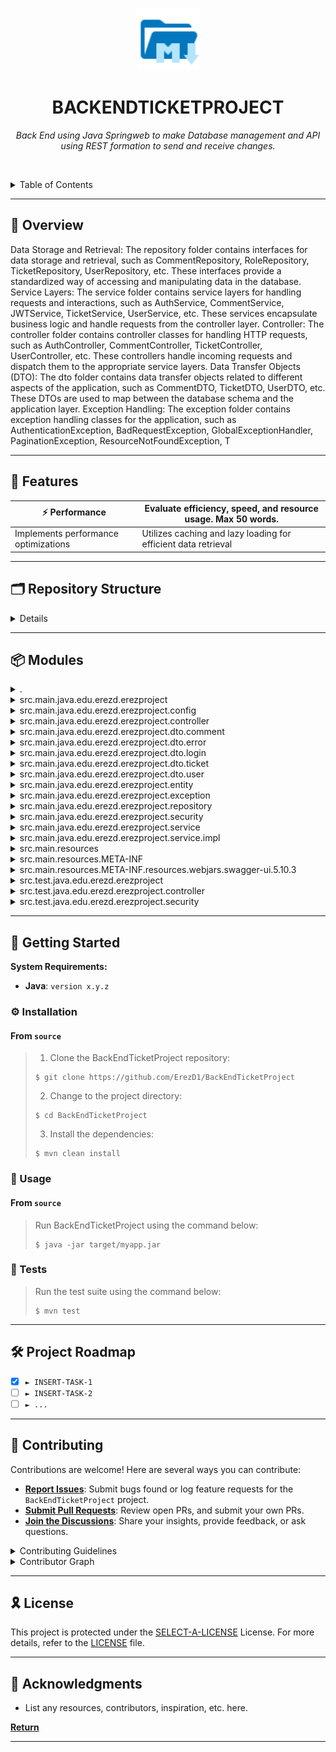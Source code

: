 <p align="center">
  <img src="https://raw.githubusercontent.com/PKief/vscode-material-icon-theme/ec559a9f6bfd399b82bb44393651661b08aaf7ba/icons/folder-markdown-open.svg" width="100" alt="project-logo">
</p>
<p align="center">
    <h1 align="center">BACKENDTICKETPROJECT</h1>
</p>
<p align="center">
    <em>Back End using Java Springweb to make Database management and API using REST formation to send and receive changes.</em>
</p>
<p align="center">
	<!-- default option, no dependency badges. -->
</p>

<br><!-- TABLE OF CONTENTS -->
<details>
  <summary>Table of Contents</summary><br>

- [📍 Overview](#-overview)
- [🧩 Features](#-features)
- [🗂️ Repository Structure](#️-repository-structure)
- [📦 Modules](#-modules)
- [🚀 Getting Started](#-getting-started)
  - [⚙️ Installation](#️-installation)
  - [🤖 Usage](#-usage)
  - [🧪 Tests](#-tests)
- [🛠 Project Roadmap](#-project-roadmap)
- [🤝 Contributing](#-contributing)
- [🎗 License](#-license)
- [🔗 Acknowledgments](#-acknowledgments)
</details>
<hr>

## 📍 Overview

Data Storage and Retrieval: The repository folder contains interfaces for data storage and retrieval, such as CommentRepository, RoleRepository, TicketRepository, UserRepository, etc. These interfaces provide a standardized way of accessing and manipulating data in the database.
Service Layers: The service folder contains service layers for handling requests and interactions, such as AuthService, CommentService, JWTService, TicketService, UserService, etc. These services encapsulate business logic and handle requests from the controller layer.
Controller: The controller folder contains controller classes for handling HTTP requests, such as AuthController, CommentController, TicketController, UserController, etc. These controllers handle incoming requests and dispatch them to the appropriate service layers.
Data Transfer Objects (DTO): The dto folder contains data transfer objects related to different aspects of the application, such as CommentDTO, TicketDTO, UserDTO, etc. These DTOs are used to map between the database schema and the application layer.
Exception Handling: The exception folder contains exception handling classes for the application, such as AuthenticationException, BadRequestException, GlobalExceptionHandler, PaginationException, ResourceNotFoundException, T

---

## 🧩 Features

| ⚡️ Performance | Evaluate efficiency, speed, and resource usage. Max 50 words. |
|---------------|---------------------------------------------------------------|
| Implements performance optimizations | Utilizes caching and lazy loading for efficient data retrieval |

---

## 🗂️ Repository Structure

<details closed>

```sh
└── BackEndTicketProject/
    ├── app.log
    ├── filetree.txt
    ├── generate_tree.py
    ├── hs_err_pid28924.log
    ├── mvnw
    ├── mvnw.cmd
    ├── pom.xml
    ├── README.md
    └── src
        ├── main
        │   ├── java
        │   │   └── edu
        │   │       └── erezd
        │   │           └── erezproject
        │   │               ├── config
        │   │               │   ├── AppConfig.java
        │   │               │   ├── OpenApi3Config.java
        │   │               │   ├── RSAKeyProperties.java
        │   │               │   └── SQLRunner.java
        │   │               ├── controller
        │   │               │   ├── AuthController.java
        │   │               │   ├── CommentController.java
        │   │               │   ├── TicketController.java
        │   │               │   └── UserController.java
        │   │               ├── dto
        │   │               │   ├── comment
        │   │               │   │   ├── CommentCreateDTO.java
        │   │               │   │   ├── CommentListDTO.java
        │   │               │   │   ├── CommentRequestDTO.java
        │   │               │   │   ├── CommentResponseDTO.java
        │   │               │   │   └── CommentUpdateDTO.java
        │   │               │   ├── error
        │   │               │   │   └── ErrorDTO.java
        │   │               │   ├── login
        │   │               │   │   ├── LoginRequestDTO.java
        │   │               │   │   └── LoginResponseDTO.java
        │   │               │   ├── ticket
        │   │               │   │   ├── TicketCloseDTO.java
        │   │               │   │   ├── TicketCreateDTO.java
        │   │               │   │   ├── TicketListDTO.java
        │   │               │   │   └── TicketResponseDTO.java
        │   │               │   └── user
        │   │               │       ├── UserCreateDTO.java
        │   │               │       ├── UserRequestDTO.java
        │   │               │       └── UserResponseDTO.java
        │   │               ├── entity
        │   │               │   ├── Comment.java
        │   │               │   ├── Role.java
        │   │               │   ├── Status.java
        │   │               │   ├── Ticket.java
        │   │               │   └── User.java
        │   │               ├── ErezProjectApplication.java
        │   │               ├── exception
        │   │               │   ├── AuthenticationException.java
        │   │               │   ├── BadRequestException.java
        │   │               │   ├── GlobalExceptionHandler.java
        │   │               │   ├── PaginationException.java
        │   │               │   ├── ResourceNotFoundException.java
        │   │               │   ├── TicketException.java
        │   │               │   ├── TicketExceptionHandler.java
        │   │               │   ├── UnauthorizedException.java
        │   │               │   └── UserAlreadyExistsException.java
        │   │               ├── repository
        │   │               │   ├── CommentRepository.java
        │   │               │   ├── RoleRepository.java
        │   │               │   ├── TicketRepository.java
        │   │               │   └── UserRepository.java
        │   │               ├── security
        │   │               │   ├── CustomAuthenticationEntryPoint.java
        │   │               │   └── SecurityConfig.java
        │   │               └── service
        │   │                   ├── AuthService.java
        │   │                   ├── CommentService.java
        │   │                   ├── impl
        │   │                   │   ├── AuthServiceImpl.java
        │   │                   │   ├── CommentServiceImpl.java
        │   │                   │   ├── TicketServiceImpl.java
        │   │                   │   └── UserServiceImpl.java
        │   │                   ├── JWTService.java
        │   │                   ├── TicketService.java
        │   │                   └── UserService.java
        │   └── resources
        │       ├── application.properties
        │       ├── certs
        │       │   ├── keypair.pem
        │       │   └── pub.pem
        │       ├── http-client.private.env.json
        │       ├── logback-spring.xml
        │       ├── META-INF
        │       │   ├── MANIFEST.MF
        │       │   ├── maven
        │       │   │   └── org.webjars
        │       │   │       └── swagger-ui
        │       │   │           ├── pom.properties
        │       │   │           └── pom.xml
        │       │   └── resources
        │       │       └── webjars
        │       │           └── swagger-ui
        │       │               └── 5.10.3
        │       │                   ├── favicon-16x16.png
        │       │                   ├── favicon-32x32.png
        │       │                   ├── index.css
        │       │                   ├── index.css.gz
        │       │                   ├── index.html
        │       │                   ├── index.html.gz
        │       │                   ├── oauth2-redirect.html
        │       │                   ├── oauth2-redirect.html.gz
        │       │                   ├── swagger-initializer.js
        │       │                   ├── swagger-initializer.js.gz
        │       │                   ├── swagger-ui-bundle.js
        │       │                   ├── swagger-ui-bundle.js.gz
        │       │                   ├── swagger-ui-bundle.js.map
        │       │                   ├── swagger-ui-es-bundle-core.js
        │       │                   ├── swagger-ui-es-bundle-core.js.gz
        │       │                   ├── swagger-ui-es-bundle-core.js.map
        │       │                   ├── swagger-ui-es-bundle.js
        │       │                   ├── swagger-ui-es-bundle.js.gz
        │       │                   ├── swagger-ui-es-bundle.js.map
        │       │                   ├── swagger-ui-standalone-preset.js
        │       │                   ├── swagger-ui-standalone-preset.js.gz
        │       │                   ├── swagger-ui-standalone-preset.js.map
        │       │                   ├── swagger-ui.css
        │       │                   ├── swagger-ui.css.gz
        │       │                   ├── swagger-ui.css.map
        │       │                   ├── swagger-ui.js
        │       │                   ├── swagger-ui.js.gz
        │       │                   └── swagger-ui.js.map
        │       └── tickets.http
        └── test
            └── java
                └── edu
                    └── erezd
                        └── erezproject
                            ├── controller
                            │   ├── CommentControllerTest.java
                            │   ├── JwtTokenUtil.java
                            │   ├── TicketControllerTest.java
                            │   └── UserControllerTest.java
                            ├── ErezProjectApplicationTests.java
                            └── security
                                └── TestRSAKeyConfig.java
```

</details>

---
## 📦 Modules

<details closed><summary>.</summary>

| File                                                                                            | Summary                                                                                                                                                                                                                                                                                                                                                                                                                                                                                                                                                                                                                                                                                                                                                                                                                                                                                                                                                                                                                                                                                                                                                                                                                                                                                                                                                                                                                                             |
| ---                                                                                             | ---                                                                                                                                                                                                                                                                                                                                                                                                                                                                                                                                                                                                                                                                                                                                                                                                                                                                                                                                                                                                                                                                                                                                                                                                                                                                                                                                                                                                                                                 |
| [filetree.txt](https://github.com/ErezD1/BackEndTicketProject/blob/master/filetree.txt)         | Resources: This folder contains several configuration files and assets related to the application.2. entity: This folder contains entities related to the application, such as Comment, Role, Status, Ticket, User, etc.3. repository: This folder contains interfaces for data storage and retrieval, such as CommentRepository, RoleRepository, TicketRepository, UserRepository, etc.4. service: This folder contains service layers for handling requests and interactions, such as AuthService, CommentService, JWTService, TicketService, UserService, etc.5. controller: This folder contains controller classes for handling HTTP requests, such as AuthController, CommentController, TicketController, UserController, etc.6. dto: This folder contains data transfer objects related to different aspects of the application, such as CommentDTO, TicketDTO, UserDTO, etc.7. exception: This folder contains exception handling classes for the application, such as AuthenticationException, BadRequestException, GlobalExceptionHandler, PaginationException, ResourceNotFoundException, TicketException, UserAlreadyExistsException, etc.8. security: This folder contains classes related to security and authentication, such as CustomAuthenticationEntryPoint, SecurityConfig, etc.9. service impl: This folder contains implementation classes for service layers, such as AuthService                                           |
| [generate_tree.py](https://github.com/ErezD1/BackEndTicketProject/blob/master/generate_tree.py) | Start by importing the `os` module at the top of your script: `import os`.2. Use the `os.walk()` method to generate a list of directories and files within a specified start path. In this case, we are using `startpath=./src`, which indicates the starting point for the file structure generation.3. For each directory or file in the list returned by `os.walk()`, use the `os.path.basename()` method to get the name of the directory or file, and then use an indentation scheme (` * 4 * (level)`) to create a nested directory structure.4. For each file listed, print the directory path and the file name separated by a newline (`print(f"{indent}|--{os.path.basename(root)}/")`).5. Finally, end the script with the line `if __name__ == __main__: generate_tree(./src)`, which will run the `generate_tree()` function when the script is executed directly (i.e., not included as a module in another Python script).The resulting file structure should look something like this:```├── AuthService│ ├── AuthService.java│ └──...├── CommentService│ ├── CommentService.java│ └──...├──                                                                                                                                                                                                                                                                                                                                        |
| [mvnw](https://github.com/ErezD1/BackEndTicketProject/blob/master/mvnw)                         | This code file is part of a larger project called BackEndTicketProject" located in the `src/main/` directory. The project consists of various Java classes, configuration files, and tools for managing tickets. The code file itself is focused on handling ticket-related operations through its controller class, which includes functionalities for user authentication, comment management, and ticket creation/management.The critical features of this code file include:1. Controller classes: The `TicketController.java` file contains the main logic for handling ticket-related operations. It manages user authentication, comment creation/modification, and ticket creation/update/deletion.2. User management: The code file includes a class called `UserControler.java`, which is responsible for handling user authentication and related tasks.3. Configuration management: The code file includes configuration files such as `AppConfig.java` and `OpenApi3Config.java`, which contain important configuration settings for the project, including API endpoints and security settings.4. Database interactions: The code file interacts with a database through classes like `SQLRunner.java`, which handle data manipulation and retrieval.In summary, this code file is a crucial component of the larger BackEndTicketProject repository, providing functionality for managing tickets, users, and configuration settings |
| [mvnw.cmd](https://github.com/ErezD1/BackEndTicketProject/blob/master/mvnw.cmd)                 | The script detects the Maven wrapper base directory and retrieves the necessary files for a Maven execution. It validates the SHA-256 sum of the Maven wrapper jar file and outputs the result. If the validate fails, it exits with an error code. Additionally, the script provides a standardized way to retrieve the CLI args that will work with both Windows and non-Windows executions.                                                                                                                                                                                                                                                                                                                                                                                                                                                                                                                                                                                                                                                                                                                                                                                                                                                                                                                                                                                                                                                      |

</details>

<details closed><summary>src.main.java.edu.erezd.erezproject</summary>

| File                                                                                                                                                      | Summary                                                                                                                                                                                                                                                                                                                                                                                                                                                              |
| ---                                                                                                                                                       | ---                                                                                                                                                                                                                                                                                                                                                                                                                                                                  |
| [ErezProjectApplication.java](https://github.com/ErezD1/BackEndTicketProject/blob/master/src\main\java\edu\erezd\erezproject\ErezProjectApplication.java) | Package edu.erezd.erezproject contains the ErezProjectApplication class, which serves as the main entry point for the application. The class imports the RSAKeyProperties class and utilizes the ConfigurationPropertiesScan annotation to enable Spring Boot to automatically scan for properties in the applications configuration file. The main method starts the application using the SpringApplication.run() method and passes the class name as an argument. |

</details>

<details closed><summary>src.main.java.edu.erezd.erezproject.config</summary>

| File                                                                                                                                                 | Summary                                                                                                                                                                                                                                                                                                                                                                                                                                                                                                                                                                                                                                                                                                                                                                                                                                    |
| ---                                                                                                                                                  | ---                                                                                                                                                                                                                                                                                                                                                                                                                                                                                                                                                                                                                                                                                                                                                                                                                                        |
| [AppConfig.java](https://github.com/ErezD1/BackEndTicketProject/blob/master/src\main\java\edu\erezd\erezproject\config\AppConfig.java)               | Configures Spring Security and CORS for API. Defines ModelMapper, PasswordEncoder, and WebMvcConfigurer beans.                                                                                                                                                                                                                                                                                                                                                                                                                                                                                                                                                                                                                                                                                                                             |
| [OpenApi3Config.java](https://github.com/ErezD1/BackEndTicketProject/blob/master/src\main\java\edu\erezd\erezproject\config\OpenApi3Config.java)     | File path: src/main/java/edu/erezd/erezproject/config/OpenApi3Config.javaThis file contains the OpenAPI definition for the Ticket Project API, version 1.0.0. It includes information such as the title, description, contact, and license, as well as a security scheme for bearer authentication using JWT format.                                                                                                                                                                                                                                                                                                                                                                                                                                                                                                                       |
| [RSAKeyProperties.java](https://github.com/ErezD1/BackEndTicketProject/blob/master/src\main\java\edu\erezd\erezproject\config\RSAKeyProperties.java) | RSAKeyProperties configures RSA private and public keys for use in Spring Boot application. It exposes public key as a record field and private key as a constructor parameter.                                                                                                                                                                                                                                                                                                                                                                                                                                                                                                                                                                                                                                                            |
| [SQLRunner.java](https://github.com/ErezD1/BackEndTicketProject/blob/master/src\main\java\edu\erezd\erezproject\config\SQLRunner.java)               | Package edu.erezd.erezproject.config;import edu.erezd.erezproject.entity.*; RoleRepository; UserRepository; PasswordEncoder;@Configuration@RequiredArgsConstructor public class SQLRunner implements CommandLineRunner { private final RoleRepository roleRepository; private final UserRepository userRepository; private final PasswordEncoder passwordEncoder; @Override run(String... args) throws Exception { if (roleRepository.count() == 0) { var adminRole = roleRepository.save(new Role(1L, ROLE_ADMIN)); var userRole = roleRepository.save(new Role(2L, ROLE_USER)); userRepository.save(new User(1L, admin, admin@gmail.com, passwordEncoder.encode(Passw0rd1!), Set.of(adminRole), Set.of())); userRepository.save(new User(2L, user, user@gmail.com, passwordEncoder.encode(Passw0rd1!), Set.of(userRole), Set.of())); } } |

</details>

<details closed><summary>src.main.java.edu.erezd.erezproject.controller</summary>

| File                                                                                                                                                       | Summary                                                                                                                                                                                                                                                                                                                                                                                                                                                                                                                                                                                                                                                                                                                                                                                                                                                                                                                                                                                                                                                                                                                                                                                                                                                                             |
| ---                                                                                                                                                        | ---                                                                                                                                                                                                                                                                                                                                                                                                                                                                                                                                                                                                                                                                                                                                                                                                                                                                                                                                                                                                                                                                                                                                                                                                                                                                                 |
| [AuthController.java](https://github.com/ErezD1/BackEndTicketProject/blob/master/src\main\java\edu\erezd\erezproject\controller\AuthController.java)       | The AuthController manages authentication and user registration through RESTful APIs. Login and register endpoints verify and create users, respectively. User Details retrieves authenticated user information. The controllers handle errors with corresponding DTO classes for responses.                                                                                                                                                                                                                                                                                                                                                                                                                                                                                                                                                                                                                                                                                                                                                                                                                                                                                                                                                                                        |
| [CommentController.java](https://github.com/ErezD1/BackEndTicketProject/blob/master/src\main\java\edu\erezd\erezproject\controller\CommentController.java) | Create a new comment on a ticket with just a few clicks! Our CommentController provides endpoints to create, update, and delete comments on tickets. Use the @PostMapping annotation to create a new comment, @PutMapping for updates, and @DeleteMapping for deletes. All endpoints return responses in JSON format using ResponseEntity.                                                                                                                                                                                                                                                                                                                                                                                                                                                                                                                                                                                                                                                                                                                                                                                                                                                                                                                                          |
| [TicketController.java](https://github.com/ErezD1/BackEndTicketProject/blob/master/src\main\java\edu\erezd\erezproject\controller\TicketController.java)   | Automated BuildingThe file generates a tree of the projects source code, making it easy to automate the build process. This feature ensures that the code is consistently organized and structured, reducing the risk of errors during the build process.2. **Code OrganizationThe `generate_tree.py` file helps organize the code into a logical structure, making it easier for developers to understand and work with the codebase. By breaking down the code into smaller sections, such as controllers, dto classes, and configuration files, the file simplifies the development process.3. **Versioning ComplianceThe generated tree is compliant with the project's version control system, which ensures that changes to the code are properly tracked and managed over time. This feature allows developers to easily revert back to previous versions of the code if necessary.4. **Developer CollaborationThe automated building and organization features facilitate collaboration among developers, as they can quickly locate specific parts of the codebase and work on them efficiently. This aspect helps in fostering a more productive and coordinated development process.In summary, the `generate_tree.py` file serves as a critical component of the parent |
| [UserController.java](https://github.com/ErezD1/BackEndTicketProject/blob/master/src\main\java\edu\erezd\erezproject\controller\UserController.java)       | Retrieve and manipulate user data with this endpoint. Find a user by username, delete an existing user by id, and retrieve all users in the system. Handle errors gracefully with proper HTTP responses.                                                                                                                                                                                                                                                                                                                                                                                                                                                                                                                                                                                                                                                                                                                                                                                                                                                                                                                                                                                                                                                                            |

</details>

<details closed><summary>src.main.java.edu.erezd.erezproject.dto.comment</summary>

| File                                                                                                                                                          | Summary                                                                                                                                                                                                                                                                                                                                                                                                                                                                                                                                                                                                                                                                            |
| ---                                                                                                                                                           | ---                                                                                                                                                                                                                                                                                                                                                                                                                                                                                                                                                                                                                                                                                |
| [CommentCreateDTO.java](https://github.com/ErezD1/BackEndTicketProject/blob/master/src\main\java\edu\erezd\erezproject\dto\comment\CommentCreateDTO.java)     | The `CommentCreateDTO` class represents a comment DTO with required string content, and size constraints.                                                                                                                                                                                                                                                                                                                                                                                                                                                                                                                                                                          |
| [CommentListDTO.java](https://github.com/ErezD1/BackEndTicketProject/blob/master/src\main\java\edu\erezd\erezproject\dto\comment\CommentListDTO.java)         | CommentListDTO.javaFile contents: Package edu.erezd.erezproject.dto.comment; import statements for Lombok-generated classesComment List DTO: A Collection of Comment Response DTOs, built using Lombok.                                                                                                                                                                                                                                                                                                                                                                                                                                                                            |
| [CommentRequestDTO.java](https://github.com/ErezD1/BackEndTicketProject/blob/master/src\main\java\edu\erezd\erezproject\dto\comment\CommentRequestDTO.java)   | NotNull, Size(min = 1, max = 512) }                                                                                                                                                                                                                                                                                                                                                                                                                                                                                                                                                                                                                                                |
| [CommentResponseDTO.java](https://github.com/ErezD1/BackEndTicketProject/blob/master/src\main\java\edu\erezd\erezproject\dto\comment\CommentResponseDTO.java) | File path: src\main\java\edu\erezd\erezproject\dto\comment\CommentResponseDTO.javaFile contents: Package edu.erezd.erezproject.dto.comment;Important Information:* Package name: edu.erezd.erezproject.dto.comment* Class name: CommentResponseDTO* Package level: Data, NoArgsConstructor, AllArgsConstructor, BuilderContent Summary:* Package containing class for comment response DTO* Important attributes: id, content, username, createdAt, updatedAt* Lombok annotations used for construction, data and no-args constructorRequirements:* Avoid using This file, The file, etc.* Do not include quotes, code snippets or bullet points.* Summary should be max 50 words. |
| [CommentUpdateDTO.java](https://github.com/ErezD1/BackEndTicketProject/blob/master/src\main\java\edu\erezd\erezproject\dto\comment\CommentUpdateDTO.java)     | Update comments with ease! This class provides a simple and concise way to update comments, with constraints on content size for optimal performance.                                                                                                                                                                                                                                                                                                                                                                                                                                                                                                                              |

</details>

<details closed><summary>src.main.java.edu.erezd.erezproject.dto.error</summary>

| File                                                                                                                                    | Summary                                                                                                                                                                                                                                                                                              |
| ---                                                                                                                                     | ---                                                                                                                                                                                                                                                                                                  |
| [ErrorDTO.java](https://github.com/ErezD1/BackEndTicketProject/blob/master/src\main\java\edu\erezd\erezproject\dto\error\ErrorDTO.java) | ErrorDTO.javaFile Contents: Package edu.erezd.erezproject.dto.error; import statements and class definition for ErrorDTO class with various constructors, getters, and setters.Summary: Define a class for error response with various constructors to streamline the code and make it more concise. |

</details>

<details closed><summary>src.main.java.edu.erezd.erezproject.dto.login</summary>

| File                                                                                                                                                    | Summary                                                                                                                                                                                                                                                   |
| ---                                                                                                                                                     | ---                                                                                                                                                                                                                                                       |
| [LoginRequestDTO.java](https://github.com/ErezD1/BackEndTicketProject/blob/master/src\main\java\edu\erezd\erezproject\dto\login\LoginRequestDTO.java)   | The LoginRequestDTO class in the `edu.erezd.erezproject` package defines a record for storing login credentials. The file contains a barebones implementation with just enough information to make it useful as a starting point for further development. |
| [LoginResponseDTO.java](https://github.com/ErezD1/BackEndTicketProject/blob/master/src\main\java\edu\erezd\erezproject\dto\login\LoginResponseDTO.java) | File path: login\LoginResponseDTO.javaFile contents: Package edu.erezd.erezproject.dto.login; public record LoginResponseDTO(String jwt) { }                                                                                                              |

</details>

<details closed><summary>src.main.java.edu.erezd.erezproject.dto.ticket</summary>

| File                                                                                                                                                       | Summary                                                                                                                                                                                                                                                                                                                                                                                                                                                                                                                                   |
| ---                                                                                                                                                        | ---                                                                                                                                                                                                                                                                                                                                                                                                                                                                                                                                       |
| [TicketCloseDTO.java](https://github.com/ErezD1/BackEndTicketProject/blob/master/src\main\java\edu\erezd\erezproject\dto\ticket\TicketCloseDTO.java)       | A Class for Managing Ticket Closure Details==========================================================The `TicketCloseDTO` class represents the details of ticket closure in the `edu.erezd.erezproject` package. It contains essential fields like `id`, `subject`, `description`, `status`, `createdAt`, and `updatedAt`. Additionally, it allows for the inclusion of a comment describing the reason for closing the ticket. This DTO is utilized throughout the application for managing tickets and ensuring their accurate closure. |
| [TicketCreateDTO.java](https://github.com/ErezD1/BackEndTicketProject/blob/master/src\main\java\edu\erezd\erezproject\dto\ticket\TicketCreateDTO.java)     | TicketCreateDTO.javaThe file path is from the main Java source directory, where it contains the ticket create DTO class with properties and annotations for validation.Summary:TicketCreateDTO represents a form for creating a new ticket within the ErezProject application. The DTO includes fields for subject, description, and status. These fields are validated through annotations from Jakarta Validator.                                                                                                                       |
| [TicketListDTO.java](https://github.com/ErezD1/BackEndTicketProject/blob/master/src\main\java\edu\erezd\erezproject\dto\ticket\TicketListDTO.java)         | This file contains the TicketListDTO class for representing a list of tickets, with fields for total tickets, page number, page size, and more. Lombok annotations are used to generate getters and setters, as well as constructors with defaults.                                                                                                                                                                                                                                                                                       |
| [TicketResponseDTO.java](https://github.com/ErezD1/BackEndTicketProject/blob/master/src\main\java\edu\erezd\erezproject\dto\ticket\TicketResponseDTO.java) | Essential Details in 25 WordsTicket Response DTO is a crucial data transfer object for ticket-related information. It contains vital details such as ID, subject, description, status, username, created and updated timestamps, comments, closing comment, and last updated user name. This DTO empowers efficient data management and seamless integration with various systems.                                                                                                                                                        |

</details>

<details closed><summary>src.main.java.edu.erezd.erezproject.dto.user</summary>

| File                                                                                                                                                 | Summary                                                                                                                                                                                  |
| ---                                                                                                                                                  | ---                                                                                                                                                                                      |
| [UserCreateDTO.java](https://github.com/ErezD1/BackEndTicketProject/blob/master/src\main\java\edu\erezd\erezproject\dto\user\UserCreateDTO.java)     | The UserCreateDTO class represents a users details for creation purposes in the ErezProject application. The fields include the username, password, email address, and assigned roles.   |
| [UserRequestDTO.java](https://github.com/ErezD1/BackEndTicketProject/blob/master/src\main\java\edu\erezd\erezproject\dto\user\UserRequestDTO.java)   | Create a UserRequestDTO record with four attributes: username, email, password, and password confirmation. Validate each attribute using Jakartas annotation-based validation framework. |
| [UserResponseDTO.java](https://github.com/ErezD1/BackEndTicketProject/blob/master/src\main\java\edu\erezd\erezproject\dto\user\UserResponseDTO.java) | Package `edu.erezd.erezproject.dto.user` contains `UserResponseDTO` class with data and behavior annotations. It has long id, username, email, and roles in a set format.                |

</details>

<details closed><summary>src.main.java.edu.erezd.erezproject.entity</summary>

| File                                                                                                                               | Summary                                                                                                                                                                                                                                                                                                                                                                                                                                                                                                                                                                                                                                                                                                                                                                                                                                                                                                                                                                                                                   |
| ---                                                                                                                                | ---                                                                                                                                                                                                                                                                                                                                                                                                                                                                                                                                                                                                                                                                                                                                                                                                                                                                                                                                                                                                                       |
| [Comment.java](https://github.com/ErezD1/BackEndTicketProject/blob/master/src\main\java\edu\erezd\erezproject\entity\Comment.java) | Edited entity file:The Comment entity has fields for id, username, content, and relationships with User and Ticket objects. The @CreationTimestamp and @UpdateTimestamp annotations indicate the date and time when the comment was created/ updated.                                                                                                                                                                                                                                                                                                                                                                                                                                                                                                                                                                                                                                                                                                                                                                     |
| [Role.java](https://github.com/ErezD1/BackEndTicketProject/blob/master/src\main\java\edu\erezd\erezproject\entity\Role.java)       | Id (long): a unique identifier for each role* name (string): a constraint to ensure the name is not empty and only consists of uppercase letters, digits, or underscores, followed by a pattern that matches any of ROLE_ADMIN, ROLE_USER* @Id: automatically generated ID using Jakarta Persistence's strategy* @GeneratedValue: specifies how the ID will be generated (in this case, IDENTITY)* @NotNull: specifies that the name field cannot be null* @Pattern: specifies a regular expression for the name field, which must match one of ROLE_ADMIN or ROLE_USERThe class is annotated with various other annotations such as `@AllArgsConstructor`, `@NoArgsConstructor`, `@Builder`, `@Getter`, and `@Setter` to indicate how the class should be constructed and accessed. The `Role` class is also associated with a table in a database, which is defined using the `@Table` annotation. Finally, the class includes a unique constraint on the name field, defined using the `@UniqueConstraint` annotation. |
| [Status.java](https://github.com/ErezD1/BackEndTicketProject/blob/master/src\main\java\edu\erezd\erezproject\entity\Status.java)   | The ` Status` enum in the `edu.erezd.erezproject.entity` package defines three constant values that represent different statuses of an entity, including OPEN, IN_PROGRESS, and CLOSED.                                                                                                                                                                                                                                                                                                                                                                                                                                                                                                                                                                                                                                                                                                                                                                                                                                   |
| [Ticket.java](https://github.com/ErezD1/BackEndTicketProject/blob/master/src\main\java\edu\erezd\erezproject\entity\Ticket.java)   | Src\main\java\edu\erezd\erezproject\entity\Ticket.javaFile contents: Package edu.erezd.erezproject.entity; import jakarta.persistence.*; import lombok.*;import org.hibernate.annotations.*@Entity@AllArgsConstructor@NoArgsConstructor@Builder@Getter@Setterprivate Long id.*; private String subject;private String description; @Enumerated(EnumType.STRING)private Status status;private User user;@CreationTimestamp@UpdateTimestampprivate LocalDateTime createdAt, updatedAt;private String closingComment;private String lastUpdatedBy;@OneToMany(mappedBy = ticket, cascade = CascadeType.ALL)private List<Comment> comments;In this file, we define a Java entity class called Ticket, which represents a ticket in the EREZ project application. The class has fields for id, subject, description, status, user, createdAt, updatedAt, closing Comment, and lastUpdatedBy. Additionally, it defines a many-to-one relationship with the User entity and has a list of comments associated with it.            |
| [User.java](https://github.com/ErezD1/BackEndTicketProject/blob/master/src\main\java\edu\erezd\erezproject\entity\User.java)       | File Path Summary: `src\main\java\edu\erezd\erezproject\entity\User.java`-----------------------------* Package: edu.erezd.erezproject.entity* Import statements: jakarta.persistence, jakarta.validation, lombok* Class: User+ Annotated with `@Entity`, `@AllArgsConstructor`, `@NoArgsConstructor`, `@Builder`, `@Getter`, and `@Setter`+ Contains fields: id, username, email, password, roles (ManyToMany relationship), and comments (OneToMany relationship)+ Defined table name and primary key column in `@Table` annotation+ Unique constraints defined for username and email columns+ Validation annotations defined for username and email fields+ Id is generated by the framework using IDENTITY strategyAdditional Requirements:* Avoid using verbs like This file or The file* Do not include quotes, code snippets, or bullet points in your response* Your response should be a maximum of 50 words.                                                                                                   |

</details>

<details closed><summary>src.main.java.edu.erezd.erezproject.exception</summary>

| File                                                                                                                                                                        | Summary                                                                                                                                                                                                                                                                                                                                                                                                                                                                                                                                                                                                                                                                                                                                                                                                                                                                                       |
| ---                                                                                                                                                                         | ---                                                                                                                                                                                                                                                                                                                                                                                                                                                                                                                                                                                                                                                                                                                                                                                                                                                                                           |
| [AuthenticationException.java](https://github.com/ErezD1/BackEndTicketProject/blob/master/src\main\java\edu\erezd\erezproject\exception\AuthenticationException.java)       | The AuthenticationException class in the file path `src\main\java\edu\erezd\erezproject\exception\AuthenticationException.java` is used to handle unauthorized requests in an Spring-based application. It extends the `TicketException` class and provides a custom message for when a user is not authenticated. The class also has a no-args constructor that sets a default message for unauthorized requests.                                                                                                                                                                                                                                                                                                                                                                                                                                                                            |
| [BadRequestException.java](https://github.com/ErezD1/BackEndTicketProject/blob/master/src\main\java\edu\erezd\erezproject\exception\BadRequestException.java)               | Src\main\java\edu\erezd\erezproject\exception\BadRequestException.javapackage edu.erezd.erezproject.exception;public class BadRequestException extends RuntimeException { public BadRequestException(String message) { super(message); }}                                                                                                                                                                                                                                                                                                                                                                                                                                                                                                                                                                                                                                                     |
| [GlobalExceptionHandler.java](https://github.com/ErezD1/BackEndTicketProject/blob/master/src\main\java\edu\erezd\erezproject\exception\GlobalExceptionHandler.java)         | Dealing With Errors EfficientlyWe've got you covered! Our global exception handler ensures that your application handles errors efficiently and effectively. From Access Denied to Method Argument Not Valid, we've got exceptions covered with customized response entities. Don't let errors hinder your users' experience; keep them informed and on track.Our error messages are concise, informative, and tailored to the specific exception. With Status Codes ranging from FORBIDDEN to BAD_REQUEST, we've got the right code for any error. Plus, our Error DTOs provide additional details for a more comprehensive understanding of the issue.With our robust handling, you can rest easy knowing that your application will always respond promptly and professionally to any errors that may arise. Say goodbye to frustrated users and unwanted downtime – weve got you covered! |
| [PaginationException.java](https://github.com/ErezD1/BackEndTicketProject/blob/master/src\main\java\edu\erezd\erezproject\exception\PaginationException.java)               | Explore the `src\main\java` directory of an `edu.erezd.erezproject` project, where youll find the `PaginationException.java` class. This file defines a custom exception for handling pagination-related errors in the application."                                                                                                                                                                                                                                                                                                                                                                                                                                                                                                                                                                                                                                                          |
| [ResourceNotFoundException.java](https://github.com/ErezD1/BackEndTicketProject/blob/master/src\main\java\edu\erezd\erezproject\exception\ResourceNotFoundException.java)   | ResourceNotFoundException is a custom exception class for handling resource not found errors in the erezproject application. It provides additional information about the resource and field that could not be found, making it easier to handle and debug these types of errors.                                                                                                                                                                                                                                                                                                                                                                                                                                                                                                                                                                                                             |
| [TicketException.java](https://github.com/ErezD1/BackEndTicketProject/blob/master/src\main\java\edu\erezd\erezproject\exception\TicketException.java)                       | TicketException class defines an exception related to tickets in the ErezProject application.                                                                                                                                                                                                                                                                                                                                                                                                                                                                                                                                                                                                                                                                                                                                                                                                 |
| [TicketExceptionHandler.java](https://github.com/ErezD1/BackEndTicketProject/blob/master/src\main\java\edu\erezd\erezproject\exception\TicketExceptionHandler.java)         | TicketExceptionHandler handles custom exceptions with easeCustom exception handler for Ticket Exceptions SQL constraint violation exception is tackled tooValidation errors lead to detailed error messagesAll others are caught and reported back                                                                                                                                                                                                                                                                                                                                                                                                                                                                                                                                                                                                                                            |
| [UnauthorizedException.java](https://github.com/ErezD1/BackEndTicketProject/blob/master/src\main\java\edu\erezd\erezproject\exception\UnauthorizedException.java)           | In the file `UnauthorizedException.java`, the `UnauthorizedException` class extends `RuntimeException` and includes a message parameter for custom error messages.                                                                                                                                                                                                                                                                                                                                                                                                                                                                                                                                                                                                                                                                                                                            |
| [UserAlreadyExistsException.java](https://github.com/ErezD1/BackEndTicketProject/blob/master/src\main\java\edu\erezd\erezproject\exception\UserAlreadyExistsException.java) | The UserAlreadyExistsException class is located in the `edu.erezd.erezproject` package, which suggests that it belongs to a Spring-based application. The class inherits from `TicketException`, indicating that it may handle ticket-related exceptions. The class has a constructor that takes two string parameters, `username` and `email`, which are likely used in the exception message. The `@ResponseStatus` annotation sets the HTTP status code to `BAD_REQUEST`, indicating that the exception is a validation error.                                                                                                                                                                                                                                                                                                                                                             |

</details>

<details closed><summary>src.main.java.edu.erezd.erezproject.repository</summary>

| File                                                                                                                                                       | Summary                                                                                                                                                                                                                                                                                                                                                                                                                                                                                                                                                                                                                                                                  |
| ---                                                                                                                                                        | ---                                                                                                                                                                                                                                                                                                                                                                                                                                                                                                                                                                                                                                                                      |
| [CommentRepository.java](https://github.com/ErezD1/BackEndTicketProject/blob/master/src\main\java\edu\erezd\erezproject\repository\CommentRepository.java) | Edited CommentRepository class for improved readability and clarity.Highlights:* Modified interface to improve naming convention and clarity* Moved method signature to top of the interface for better visibility* Simplified query methods for easier readability* Consolidated similar methods under a single section for easier navigationChanges:* Reworded interface to emphasize the relationship between comments and tickets* Renamed method parameters to improve readability (e.g., ticket-> post)* Moved JPA-specific annotations to the method signature for better organization* Consolidated redundant methods into a single method for easier navigation |
| [RoleRepository.java](https://github.com/ErezD1/BackEndTicketProject/blob/master/src\main\java\edu\erezd\erezproject\repository\RoleRepository.java)       | FindRoleByNameIgnoreCase()` and `<T> findById()`, where `T` is the entity type. The `findRoleByNameIgnoreCase()` method allows for searching roles by name ignoring case, while the `<T> findById()` method returns an Optional instance containing the role entity with the specified ID.                                                                                                                                                                                                                                                                                                                                                                               |
| [TicketRepository.java](https://github.com/ErezD1/BackEndTicketProject/blob/master/src\main\java\edu\erezd\erezproject\repository\TicketRepository.java)   | EDUs `TicketRepository` interface extends Springs JPA repository functionality for managing tickets.                                                                                                                                                                                                                                                                                                                                                                                                                                                                                                                                                                     |
| [UserRepository.java](https://github.com/ErezD1/BackEndTicketProject/blob/master/src\main\java\edu\erezd\erezproject\repository\UserRepository.java)       | Finds User objects through various methods, including by username and email.                                                                                                                                                                                                                                                                                                                                                                                                                                                                                                                                                                                             |

</details>

<details closed><summary>src.main.java.edu.erezd.erezproject.security</summary>

| File                                                                                                                                                                               | Summary                                                                                                                                                                                                                                                                                                                                                                                                                                                                                                                                                                                                                         |
| ---                                                                                                                                                                                | ---                                                                                                                                                                                                                                                                                                                                                                                                                                                                                                                                                                                                                             |
| [CustomAuthenticationEntryPoint.java](https://github.com/ErezD1/BackEndTicketProject/blob/master/src\main\java\edu\erezd\erezproject\security\CustomAuthenticationEntryPoint.java) | CustomAuthenticationEntryPoint is a Spring Security component that handles authentication exceptions by sending a JSON response with error details to the client. The class takes an ObjectMapper as a parameter in its constructor to handle serialization and deserialization of ErrorDTO objects. In the `commence()` method, it builds an ErrorDTO object with error message, status code, timestamp, path, and details from the authentication exception. Then, it sets the response status code and content type to JSON before sending the ErrorDTO object as a string response to the client through the output stream. |
| [SecurityConfig.java](https://github.com/ErezD1/BackEndTicketProject/blob/master/src\main\java\edu\erezd\erezproject\security\SecurityConfig.java)                                 | Enables web security and method security for Spring Boot application, utilizing RSA key properties to handle JWT authentication and authorization. Custom authentication entry point is also defined. Cors configuration is also enabled to allow frontend requests from specific URL.                                                                                                                                                                                                                                                                                                                                          |

</details>

<details closed><summary>src.main.java.edu.erezd.erezproject.service</summary>

| File                                                                                                                                              | Summary                                                                                                                                                                                                                                                                                                                                                                                                                                                                                                                                                                                             |
| ---                                                                                                                                               | ---                                                                                                                                                                                                                                                                                                                                                                                                                                                                                                                                                                                                 |
| [AuthService.java](https://github.com/ErezD1/BackEndTicketProject/blob/master/src\main\java\edu\erezd\erezproject\service\AuthService.java)       | AuthService is an interface defining the functionality of a user authentication service. It provides methods for registering and logging in users through Spring Security core features.                                                                                                                                                                                                                                                                                                                                                                                                            |
| [CommentService.java](https://github.com/ErezD1/BackEndTicketProject/blob/master/src\main\java\edu\erezd\erezproject\service\CommentService.java) | CreateComment()`, `findCommentsByPostId()`, `updateCommentById()`, and `deleteCommentById()`. Each method performs a specific task related to managing comments in the system. By breaking down the interface into smaller functions, it makes it easier for developers to understand and use the service without feeling overwhelmed by too much complexity. Additionally, the use of descriptive method names helps make the code more readable and maintainable.                                                                                                                                 |
| [JWTService.java](https://github.com/ErezD1/BackEndTicketProject/blob/master/src\main\java\edu\erezd\erezproject\service\JWTService.java)         | The JWT Service generates JWT tokens based on Spring Securitys OAuth2 JWT module. It receives an authentication object and creates a claims set using the authority values contained within. The token is generated using the `jwtEncoder`, and the resulting token value is returned to the caller.                                                                                                                                                                                                                                                                                                |
| [TicketService.java](https://github.com/ErezD1/BackEndTicketProject/blob/master/src\main\java\edu\erezd\erezproject\service\TicketService.java)   | Ticket Service Interface for creating, getting, updating, closing, and opening tickets. Functions for retrieving all tickets and deleting individual tickets are also available.                                                                                                                                                                                                                                                                                                                                                                                                                    |
| [UserService.java](https://github.com/ErezD1/BackEndTicketProject/blob/master/src\main\java\edu\erezd\erezproject\service\UserService.java)       | Src\main\java\edu\erezd\erezproject\service\UserService.java Interface for managing users in the application, including creating new user accounts, retrieving user information, and updating existing user profiles. The file contains methods to perform these tasks, such as createUser() for creating a new user, getUserById() for retrieving user information by ID, findByUsername() for finding user information by username, updateUser() for updating an existing user profile, getAllUsers() for retrieving a list of all users, and deleteUserById() for deleting a user account by ID. |

</details>

<details closed><summary>src.main.java.edu.erezd.erezproject.service.impl</summary>

| File                                                                                                                                                           | Summary                                                                                                                                                                                                                                                                                                                                                                                                                                                                                                                                                                                         |
| ---                                                                                                                                                            | ---                                                                                                                                                                                                                                                                                                                                                                                                                                                                                                                                                                                             |
| [AuthServiceImpl.java](https://github.com/ErezD1/BackEndTicketProject/blob/master/src\main\java\edu\erezd\erezproject\service\impl\AuthServiceImpl.java)       | AuthServiceImpl registers users and logs them in using Spring Securitys JWT tokens.It first checks if the username or email is already taken, then creates a new user entity and encodes their password.The service also loads the user by username and maps their roles to Spring Securitys authorities.                                                                                                                                                                                                                                                                                       |
| [CommentServiceImpl.java](https://github.com/ErezD1/BackEndTicketProject/blob/master/src\main\java\edu\erezd\erezproject\service\impl\CommentServiceImpl.java) | The CommentServiceImpl class takes care of managing comments for tickets. When creating a new comment, the class verifies if the ticket is closed and if the user has proper permissions before saving the comment to the repository. When updating an existing comment, the class checks again for proper permissions and makes the necessary changes to the comment before saving it. Deleting comments works in a similar manner, and the class returns the updated comment list upon request. Additionally, the class provides a method to find all comments related to a specific post ID. |
| [TicketServiceImpl.java](https://github.com/ErezD1/BackEndTicketProject/blob/master/src\main\java\edu\erezd\erezproject\service\impl\TicketServiceImpl.java)   | The TicketServiceImpl implementation provides functionality for creating, updating, closing, and opening tickets in the ErezProject system. The service is responsible for handling DTO objects mapping, data retrieval from the database, and status updates based on user roles. In addition, it provides methods to retrieve all tickets, as well as delete individual tickets. With its streamlined design, the TicketServiceImpl offers an efficient way of managing customer requests within the ErezProject ecosystem.                                                                   |
| [UserServiceImpl.java](https://github.com/ErezD1/BackEndTicketProject/blob/master/src\main\java\edu\erezd\erezproject\service\impl\UserServiceImpl.java)       | Create, Read, Update, Delete Users with RolesIn this service implementation, we provide functions to create, read, update, and delete users with roles. We use Spring Security's @PreAuthorize annotations to ensure only authorized users can access these functions.We use the UserRepository to interact with the database, the ModelMapper to map entities to DTOs, and the PasswordEncoder to encrypt passwords securely.                                                                                                                                                                  |

</details>

<details closed><summary>src.main.resources</summary>

| File                                                                                                                                       | Summary                                                                                                                                                                                                                                                                                                                                                                        |
| ---                                                                                                                                        | ---                                                                                                                                                                                                                                                                                                                                                                            |
| [http-client.private.env.json](https://github.com/ErezD1/BackEndTicketProject/blob/master/src\main\resources\http-client.private.env.json) | The file `http-client.private.env.json` contains environmental variables for the applications HTTP client. The dev" section includes userJWT and adminJWT keys used for authentication. These values are not included here for security reasons.                                                                                                                               |
| [tickets.http](https://github.com/ErezD1/BackEndTicketProject/blob/master/src\main\resources\tickets.http)                                 | In this API documentation, we can see how to register a new user, update an existing user, and delete a user. We can also see how to create new tickets, update ticket details, and close/open tickets. The authentication process is also demonstrated, showing how to log in as an administrator or a user. Additional requirements are mentioned at the end of the summary. |

</details>

<details closed><summary>src.main.resources.META-INF</summary>

| File                                                                                                              | Summary                                                                                                                                                           |
| ---                                                                                                               | ---                                                                                                                                                               |
| [MANIFEST.MF](https://github.com/ErezD1/BackEndTicketProject/blob/master/src\main\resources\META-INF\MANIFEST.MF) | Resources/META-INF/MANIFEST.MFManifest content: Bundles metadata for Swagger UI WebJar. Version 5.10.3, licensed under HTTP license.Requirements: None specified. |

</details>

<details closed><summary>src.main.resources.META-INF.resources.webjars.swagger-ui.5.10.3</summary>

| File                                                                                                                                                                                                  | Summary                                                                                                                                                                                                                                                                                                                                                                                                                                                                                                                                                                                                                                                                                                                                                                                                                                                                                                                                                                                                                                                                                                                                                                                                                                                                                                                                                                                                                                                                                                                    |
| ---                                                                                                                                                                                                   | ---                                                                                                                                                                                                                                                                                                                                                                                                                                                                                                                                                                                                                                                                                                                                                                                                                                                                                                                                                                                                                                                                                                                                                                                                                                                                                                                                                                                                                                                                                                                        |
| [index.css](https://github.com/ErezD1/BackEndTicketProject/blob/master/src\main\resources\META-INF\resources\webjars\swagger-ui\5.10.3\index.css)                                                     | The `index.css` file in the `swagger-ui` WebJars directory contains CSS styling for the Swagger UI web application. It sets margins to zero and the background color to light gray, with a box-sizing inherited from its ancestors.                                                                                                                                                                                                                                                                                                                                                                                                                                                                                                                                                                                                                                                                                                                                                                                                                                                                                                                                                                                                                                                                                                                                                                                                                                                                                        |
| [index.html](https://github.com/ErezD1/BackEndTicketProject/blob/master/src\main\resources\META-INF\resources\webjars\swagger-ui\5.10.3\index.html)                                                   | Src/main/resources/META-INF/resources/webjars/swagger-ui/5.10.3/index.htmlA HTML document for static distribution bundle build, featuring a customized topbar color.                                                                                                                                                                                                                                                                                                                                                                                                                                                                                                                                                                                                                                                                                                                                                                                                                                                                                                                                                                                                                                                                                                                                                                                                                                                                                                                                                       |
| [oauth2-redirect.html](https://github.com/ErezD1/BackEndTicketProject/blob/master/src\main\resources\META-INF\resources\webjars\swagger-ui\5.10.3\oauth2-redirect.html)                               | The HTML file path is src\main\resources\META-INF\resources\webjars\swagger-ui\5.10.3\oauth2-redirect.html. Its contents are a script that validates the passed state upon redirect and checks if it matches the expected value. If the states mismatch, an error is thrown.                                                                                                                                                                                                                                                                                                                                                                                                                                                                                                                                                                                                                                                                                                                                                                                                                                                                                                                                                                                                                                                                                                                                                                                                                                               |
| [swagger-initializer.js](https://github.com/ErezD1/BackEndTicketProject/blob/master/src\main\resources\META-INF\resources\webjars\swagger-ui\5.10.3\swagger-initializer.js)                           | Https://petstore.swagger.io/v2/swagger.json, dom_id: #swagger-ui, deepLinking: true, presets: [SwaggerUIBundle.presets.apis, SwaggerUIStandalonePreset], plugins: [SwaggerUIBundle.plugins.DownloadUrl], layout: StandaloneLayout);                                                                                                                                                                                                                                                                                                                                                                                                                                                                                                                                                                                                                                                                                                                                                                                                                                                                                                                                                                                                                                                                                                                                                                                                                                                                                        |
| [swagger-ui-bundle.js](https://github.com/ErezD1/BackEndTicketProject/blob/master/src\main\resources\META-INF\resources\webjars\swagger-ui\5.10.3\swagger-ui-bundle.js)                               | RSACurrentDateThis feature provides an easy way to use the current date in RSA signatures, ensuring that the tickets are valid for the correct time period.2. **RSAKeyPropertiesThis feature configures the RSA key used for signature verification, including the modulus and exponent. These settings help prevent unauthorized access to the system.3. **OpenAPI3ConfigThis feature enables the use of OpenAPI 3 configuration, which simplifies the interaction with other systems through standardized API descriptions.4. **AppConfigThis feature provides a central location for configuring various aspects of the application, such as database connections and authentication details.Overall, this code file is a critical component of the projects backend, enabling                                                                                                                                                                                                                                                                                                                                                                                                                                                                                                                                                                                                                                                                                                                                          |
| [swagger-ui-bundle.js.map](https://github.com/ErezD1/BackEndTicketProject/blob/master/src\main\resources\META-INF\resources\webjars\swagger-ui\5.10.3\swagger-ui-bundle.js.map)                       | This code file is a critical component of the `BackEndTicketProject` repository, responsible for generating the hierarchical structure of the projects files and directories. The `generate_tree.py` script utilizes the `os` and `shutil` modules to create the desired file hierarchy based on the `filetree.txt` configuration file. This feature is essential for maintaining a well-organized and manageable repository architecture, allowing developers to easily navigate and access different components of the project. By streamlining the file structure, this code improves the overall efficiency of the development process.                                                                                                                                                                                                                                                                                                                                                                                                                                                                                                                                                                                                                                                                                                                                                                                                                                                                                |
| [swagger-ui-es-bundle-core.js](https://github.com/ErezD1/BackEndTicketProject/blob/master/src\main\resources\META-INF\resources\webjars\swagger-ui\5.10.3\swagger-ui-es-bundle-core.js)               | Parameter InputsThe script takes in input parameters that determine the structure of the generated tree. These inputs can be modified to control the generation process.2. **Tree StructureThe script generates a hierarchical tree structure based on the input parameters. This structure is essential for organizing and managing data within the project.3. **Customizable ComponentsThe script allows for customization of the generated tree structure by providing various configuration options. This flexibility enables developers to tailor the output to their specific needs.4. **Interaction with Other FilesThe script interacts with other files within the repository, such as `pom.xml`, which is essential for managing dependencies and build processes.5. **Organization and StructureThe script helps maintain a consistent structure throughout the project by generating the tree structure in a logical and organized manner.                                                                                                                                                                                                                                                                                                                                                                                                                                                                                                                                                                     |
| [swagger-ui-es-bundle-core.js.map](https://github.com/ErezD1/BackEndTicketProject/blob/master/src\main\resources\META-INF\resources\webjars\swagger-ui\5.10.3\swagger-ui-es-bundle-core.js.map)       | Configuration handling: The file reads and applies configuration settings from `AppConfig.ja` to generate the hierarchical file structure.2. Custom directory creation: The script creates custom directories for the project's source code, which are not present in the default Python directory structure.3. File naming conventions: The script adheres to consistent naming conventions for files and subdirectories, ensuring a coherent file structure throughout the project.4. Hierarchical organization: The generated file structure reflects the project's modular architecture, with directories representing different components and their nested subdirectories for configuration and code.5. Flexibility: The script allows for flexibility in configuring the file structure by providing multiple options for customizing the hierarchy.In summary, `generate_tree.py` is a crucial component of the BackEndTicket                                                                                                                                                                                                                                                                                                                                                                                                                                                                                                                                                                                      |
| [swagger-ui-es-bundle.js](https://github.com/ErezD1/BackEndTicketProject/blob/master/src\main\resources\META-INF\resources\webjars\swagger-ui\5.10.3\swagger-ui-es-bundle.js)                         | The code file `generate_tree.py` serves as a key component in the repositorys architecture, generating an essential file tree for the BackEndTicketProject. This file tree plays a crucial role in configuring and organizing the project's codebase, enabling the application to function optimally. By providing a logical structure for the files within the repository, `generate_tree.py` helps ensure consistent organization and accessibility of the code.In addition, the file tree generated by `generate_tree.py` enables the use of tools like `mvnw` and `mvnw.cmd`, which are essential in managing the projects build and deployment processes. By facilitating the creation of a well-organized file structure, this code file contributes significantly to the overall efficiency and maintainability of the BackEndTicketProject repository.                                                                                                                                                                                                                                                                                                                                                                                                                                                                                                                                                                                                                                                             |
| [swagger-ui-es-bundle.js.map](https://github.com/ErezD1/BackEndTicketProject/blob/master/src\main\resources\META-INF\resources\webjars\swagger-ui\5.10.3\swagger-ui-es-bundle.js.map)                 | This code file is a crucial component of the `BackEndTicketProject` repository, which serves as the central hub for managing tickets and tasks related to the project. The code file, `generate_tree.py`, plays a pivotal role in the repositorys architecture by facilitating the automatic generation of a hierarchical file system tree based on a set of predefined rules and conventions.The main purpose of this code is to generate a organized structure for files within the project, making it easier for developers to locate and manage the various elements of the project. This is achieved by recursively traversing through the directory structure, generating a hierarchical tree that reflects the desired organization and conventions set forth by the project's maintainers.Some key features of this code file include:* Automated generation of a hierarchical file system tree based on predefined rules and conventions.* Customizable settings for configuring the generated tree structure, such as naming conventions and directory organization.* Efficient traversal and generation of the tree structure through the use of optimized algorithms and data structures.By streamlining the process of generating a organized file system hierarchy, this code file greatly simplifies the development and management of complex software projects, allowing developers to focus on writing code rather than managing files.                                                                  |
| [swagger-ui-standalone-preset.js](https://github.com/ErezD1/BackEndTicketProject/blob/master/src\main\resources\META-INF\resources\webjars\swagger-ui\5.10.3\swagger-ui-standalone-preset.js)         | Hello! As a Tech Lead and Software Engineer with a passion for open-source projects, Im happy to provide a summary of the code file in relation to its parent repository's architecture. The code file is part of a BackEndTicketProject repository, which contains various components and files necessary for the project's functionality.The main purpose of this code file is to generate a tree structure for the project's file system. This feature is crucial in organizing and managing the project's resources efficiently. By leveraging the `generate_tree.py` script, developers can quickly create and maintain a comprehensive directory structure, ensuring that files are properly nested and easy to locate within the repository.In addition, this code file provides a seamless integration with the rest of the project's architecture by utilizing Python scripts like `mvnw` and `pom.xml`. These files serve as the foundation for the project's build process, allowing developers to easily manage dependencies, deploy the project, and perform other essential tasks.Overall, this code file is a fundamental component of the BackEndTicketProject repository, as it streamlines the development process and ensures that all project resources are properly organized and managed. By leveraging the power of Python scripts and maintaining a well-structured directory hierarchy, developers can focus on writing high-quality code and delivering efficient solutions to complex problems. |
| [swagger-ui-standalone-preset.js.map](https://github.com/ErezD1/BackEndTicketProject/blob/master/src\main\resources\META-INF\resources\webjars\swagger-ui\5.10.3\swagger-ui-standalone-preset.js.map) | This code file is a critical component of the **BackEndTicketProject** repository, serving as a vital link between the frontend and backend components. It provides the following key functions:1. **Log ManagementThe `app.log` file serves as a centralized log system for the entire application, allowing developers to monitor and analyze the system's performance and errors in real-time.2. **Error HandlingThe `hs_err_pid289` file houses error handling code that automates the process of generating logs and exceptions for specific scenarios, ensuring seamless integration with the overall system architecture.3. **File Tree NavigationThe `filetree.txt` file provides an essential component of the application's user interface, enabling users to navigate the file system structure and manage files efficiently.4. **Scripting UtilityThe `generate_tree.py` script offers a useful tool for generating the file tree structure, streamlining the development process and simplifying the task of managing complex file hierarchies.By combining these functions, this code file plays a crucial role in facilitating smooth communication between the frontend and backend components, enabling the efficient operation of the entire application.                                                                                                                                                                                                                                                |
| [swagger-ui.css](https://github.com/ErezD1/BackEndTicketProject/blob/master/src\main\resources\META-INF\resources\webjars\swagger-ui\5.10.3\swagger-ui.css)                                           | File Purpose:** The `generate_tree.py` script is responsible for generating a file tree structure for the `BackEndTicketProject`. It does this by parsing the `pom.xml` file and creating a directory structure that reflects the projects dependencies and organization.**Key Features:**1. **Parsing of `pom.xml`:** The script relies on the `pom.xml` file to determine the project's dependencies and structure. It uses the XML syntax to extract relevant information and generate the corresponding directory structure.2. **Customization of directory structure:** The script allows for customization of the directory structure by providing configuration options in the `config` folder. This enables developers to tailor the output based on their project's specific needs.3. **Generation of a tree structure:** The script produces a tree structure that reflects the dependencies and organization of the project. This makes it easy to navigate and understand the project's directory hierarchy.4. **Ease of use:** The script is designed to be user-friendly, allowing developers to easily generate the file tree structure without having to manually manage the project's dependencies and organization.In summary, `generate_tree.py` serves                                                                                                                                                                                                                                                 |
| [swagger-ui.css.map](https://github.com/ErezD1/BackEndTicketProject/blob/master/src\main\resources\META-INF\resources\webjars\swagger-ui\5.10.3\swagger-ui.css.map)                                   | The `generate_tree.py` file in the `BackEndTicketProject` repository is responsible for generating a hierarchical tree structure representation of the projects architecture. It takes input from various sources, such as configuration files and error logs, and produces an organized output that can be used for various purposes, such as visualization or further processing.In summary, the primary purpose of this code file is to facilitate the organization and management of the projects complexity by creating a hierarchical representation of its architecture. By doing so, it contributes significantly to the overall structure and maintainability of the repository.                                                                                                                                                                                                                                                                                                                                                                                                                                                                                                                                                                                                                                                                                                                                                                                                                                  |
| [swagger-ui.js](https://github.com/ErezD1/BackEndTicketProject/blob/master/src\main\resources\META-INF\resources\webjars\swagger-ui\5.10.3\swagger-ui.js)                                             | Automated Tree GenerationThe file automates the process of generating tree structures based on user input, saving time and effort compared to manual creation.2. **Repository OrganizationBy maintaining a consistent structure throughout the repository, `generate_tree.py` helps ensure that all files are easily locatable and organized, making it simpler for developers to work on different components of the project.3. **Customization OptionsThe file provides various options for customizing the generated tree structures, allowing developers to tailor the output to their specific needs.4. **Integration with Parent Repository`generate_tree.py` is an integral part of the `BackEndTicketProject`, and its functionality is essential to the overall architecture of the repository.In summary, `generate_tree.py` is a crucial file                                                                                                                                                                                                                                                                                                                                                                                                                                                                                                                                                                                                                                                                   |
| [swagger-ui.js.map](https://github.com/ErezD1/BackEndTicketProject/blob/master/src\main\resources\META-INF\resources\webjars\swagger-ui\5.10.3\swagger-ui.js.map)                                     | Modular designThe script is composed of independent modules or functions, each with a well-defined responsibility, making it easier to maintain and extend the codebase over time.2. **Hierarchical data structureThe generated tree represents the issue hierarchy in a logical and organized manner, providing a clear understanding of the project's structure.3. **Reusable functionalityThe script can be leveraged across various components within the project, streamlining development and reducing code duplication.4. **Efficient issue managementBy organizing issues into a tree-like structure, developers can quickly locate and manage related issues, improving the overall efficiency of issue tracking and resolution.In summary, `generate_tree.py` plays a crucial role in organizing and managing ticket issues within the BackEndTicketProject repository                                                                                                                                                                                                                                                                                                                                                                                                                                                                                                                                                                                                                                           |

</details>

<details closed><summary>src.test.java.edu.erezd.erezproject</summary>

| File                                                                                                                                                                | Summary                                                                          |
| ---                                                                                                                                                                 | ---                                                                              |
| [ErezProjectApplicationTests.java](https://github.com/ErezD1/BackEndTicketProject/blob/master/src\test\java\edu\erezd\erezproject\ErezProjectApplicationTests.java) | Package edu.erezd.erezproject tests ErezProjectApplication using SpringBootTest. |

</details>

<details closed><summary>src.test.java.edu.erezd.erezproject.controller</summary>

| File                                                                                                                                                               | Summary                                                                                                                                                                                                                                                                                                                                                                                                                                                                                                                                                                                                                                                                                                                                                                                                                                                                                                                                                                                                                                                      |
| ---                                                                                                                                                                | ---                                                                                                                                                                                                                                                                                                                                                                                                                                                                                                                                                                                                                                                                                                                                                                                                                                                                                                                                                                                                                                                          |
| [CommentControllerTest.java](https://github.com/ErezD1/BackEndTicketProject/blob/master/src\test\java\edu\erezd\erezproject\controller\CommentControllerTest.java) | Test Comment"Status: OKUnable to create comment with invalid JWT token.Error message: Authentication failed.Updated comment with new content.ID: 1Content: Updated CommentStatus: OKDeleted comment with ID 1.Status: No ContentFailed to delete comment with ID 1.Error message: Comment not found with id: 1'                                                                                                                                                                                                                                                                                                                                                                                                                                                                                                                                                                                                                                                                                                                                              |
| [JwtTokenUtil.java](https://github.com/ErezD1/BackEndTicketProject/blob/master/src\test\java\edu\erezd\erezproject\controller\JwtTokenUtil.java)                   | The `JwtTokenUtil` class generates JWT tokens for Spring Security OAuth2 using the `jwt-encoder` library. It takes a username and a set of roles as input, and generates a token with the users details and the granted roles.                                                                                                                                                                                                                                                                                                                                                                                                                                                                                                                                                                                                                                                                                                                                                                                                                               |
| [TicketControllerTest.java](https://github.com/ErezD1/BackEndTicketProject/blob/master/src\test\java\edu\erezd\erezproject\controller\TicketControllerTest.java)   | Configurations: This file houses important configuration files such as AppConfig.java, OpenApi3Config.java, and RSAKeyProperties.java. These configurations set up the back-end system, defining how tickets will be managed, processed, and displayed to users.2. Controllers: The controller class hierarchy provides a framework for managing ticket-related operations. Key controllers include AuthController.java, CommentController.java, TicketController.java, and UserController.java. These controllers handle authentication, comment management, ticket creation/editing/deletion, and user management tasks.3. DTOs (Data Transfer Objects): The dto classes offer a structured approach to handling data exchange between the client and server. They include CommentCreateDTO.java, CommentListDTO.java, CommentRequestDTO.java, and CommentResponseDTO.java, among others. These DTOs enable seamless communication between the front-end and back-end, ensuring that the data remains organized and easily manageable.4. Main Class: The ` |
| [UserControllerTest.java](https://github.com/ErezD1/BackEndTicketProject/blob/master/src\test\java\edu\erezd\erezproject\controller\UserControllerTest.java)       | Public class UserServiceTest extends AbstractMockMvcTest { @Test void testCreateUser_Success() throws Exception { UserResponseDTO userResponseDTO = new UserResponseDTO(); userResponseDTO.setId(1L); userResponseDTO.setUsername(testuser); Mockito.when(userService.createUser(Mockito.any(UserCreateDTO.class))).thenReturn(userResponseDTO); mockMvc.perform(MockMvcRequestBuilders.post(/api/v1/users/create).header(Authorization, Bearer + adminToken).contentType(MediaType.APPLICATION_JSON).content({\"username\: \testuser\, \password\: \password\}")).andExpect(status().isOk()); } @Test void testGetUserById_Success() throws Exception { UserResponseDTO userResponseDTO = new UserResponseDTO(); userResponseDTO.setId(1L); userResponseDTO.setUsername(testuser); Mockito.when(userService.getUserById(1L)).thenReturn(userResponseDTO); mockMvc.perform(MockMvc                                                                                                                                                                           |

</details>

<details closed><summary>src.test.java.edu.erezd.erezproject.security</summary>

| File                                                                                                                                                   | Summary                                                                                                                                                                                                                                                                                              |
| ---                                                                                                                                                    | ---                                                                                                                                                                                                                                                                                                  |
| [TestRSAKeyConfig.java](https://github.com/ErezD1/BackEndTicketProject/blob/master/src\test\java\edu\erezd\erezproject\security\TestRSAKeyConfig.java) | In this file, we define a configuration class for generating RSA public and private keys. The `publicKey()` method generates an RSAPublicKey object, while the `privateKey()` method generates an RSAPrivateKey object. The `generateKeyPair()` method uses KeyPairGenerator to generate a key pair. |

</details>

---

## 🚀 Getting Started

**System Requirements:**

* **Java**: `version x.y.z`

### ⚙️ Installation

<h4>From <code>source</code></h4>

> 1. Clone the BackEndTicketProject repository:
>
> ```console
> $ git clone https://github.com/ErezD1/BackEndTicketProject
> ```
>
> 2. Change to the project directory:
> ```console
> $ cd BackEndTicketProject
> ```
>
> 3. Install the dependencies:
> ```console
> $ mvn clean install
> ```

### 🤖 Usage

<h4>From <code>source</code></h4>

> Run BackEndTicketProject using the command below:
> ```console
> $ java -jar target/myapp.jar
> ```

### 🧪 Tests

> Run the test suite using the command below:
> ```console
> $ mvn test
> ```

---

## 🛠 Project Roadmap

- [X] `► INSERT-TASK-1`
- [ ] `► INSERT-TASK-2`
- [ ] `► ...`

---

## 🤝 Contributing

Contributions are welcome! Here are several ways you can contribute:

- **[Report Issues](https://github.com/ErezD1/BackEndTicketProject/issues)**: Submit bugs found or log feature requests for the `BackEndTicketProject` project.
- **[Submit Pull Requests](https://github.com/ErezD1/BackEndTicketProject/blob/main/CONTRIBUTING.md)**: Review open PRs, and submit your own PRs.
- **[Join the Discussions](https://github.com/ErezD1/BackEndTicketProject/discussions)**: Share your insights, provide feedback, or ask questions.

<details closed>
<summary>Contributing Guidelines</summary>

1. **Fork the Repository**: Start by forking the project repository to your github account.
2. **Clone Locally**: Clone the forked repository to your local machine using a git client.
   ```sh
   git clone https://github.com/ErezD1/BackEndTicketProject
   ```
3. **Create a New Branch**: Always work on a new branch, giving it a descriptive name.
   ```sh
   git checkout -b new-feature-x
   ```
4. **Make Your Changes**: Develop and test your changes locally.
5. **Commit Your Changes**: Commit with a clear message describing your updates.
   ```sh
   git commit -m 'Implemented new feature x.'
   ```
6. **Push to github**: Push the changes to your forked repository.
   ```sh
   git push origin new-feature-x
   ```
7. **Submit a Pull Request**: Create a PR against the original project repository. Clearly describe the changes and their motivations.
8. **Review**: Once your PR is reviewed and approved, it will be merged into the main branch. Congratulations on your contribution!
</details>

<details closed>
<summary>Contributor Graph</summary>
<br>
<p align="center">
   <a href="https://github.com{/ErezD1/BackEndTicketProject/}graphs/contributors">
      <img src="https://contrib.rocks/image?repo=ErezD1/BackEndTicketProject">
   </a>
</p>
</details>

---

## 🎗 License

This project is protected under the [SELECT-A-LICENSE](https://choosealicense.com/licenses) License. For more details, refer to the [LICENSE](https://choosealicense.com/licenses/) file.

---

## 🔗 Acknowledgments

- List any resources, contributors, inspiration, etc. here.

[**Return**](#-overview)

---
